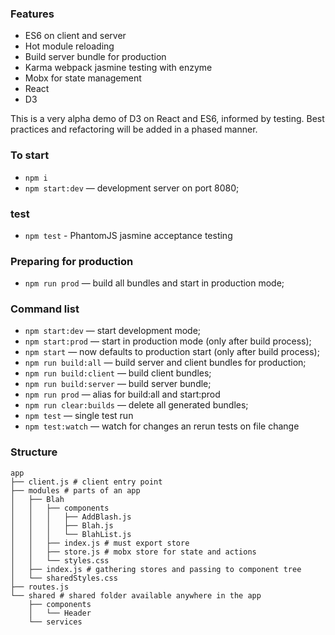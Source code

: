 ### Features
- ES6 on client and server
- Hot module reloading
- Build server bundle for production
- Karma webpack jasmine testing with enzyme
- Mobx for state management
- React
- D3

This is a very alpha demo of D3 on React and ES6, informed by testing. Best practices and refactoring will be added in a phased manner.

### To start

- `npm i`
- `npm start:dev` — development server on port 8080;


### test

- `npm test` - PhantomJS jasmine acceptance testing


### Preparing for production
- `npm run prod` — build all bundles and start in production mode;

### Command list
- `npm start:dev` — start development mode;
- `npm start:prod` — start in production mode (only after build process);
- `npm start` — now defaults to production start (only after build process);
- `npm run build:all` — build server and client bundles for production;
- `npm run build:client` — build client bundles;
- `npm run build:server` — build server bundle;
- `npm run prod` — alias for build:all and start:prod
- `npm run clear:builds` — delete all generated bundles;
- `npm test` — single test run
- `npm test:watch` — watch for changes an rerun tests on file change


### Structure
```
app
├── client.js # client entry point
├── modules # parts of an app
│   ├── Blah
│   │   ├── components
│   │   │   ├── AddBlash.js
│   │   │   ├── Blah.js
│   │   │   └── BlahList.js
│   │   ├── index.js # must export store
│   │   ├── store.js # mobx store for state and actions
│   │   └── styles.css
│   ├── index.js # gathering stores and passing to component tree
│   └── sharedStyles.css
├── routes.js
└── shared # shared folder available anywhere in the app
    ├── components
    │   └── Header
    └── services
```
